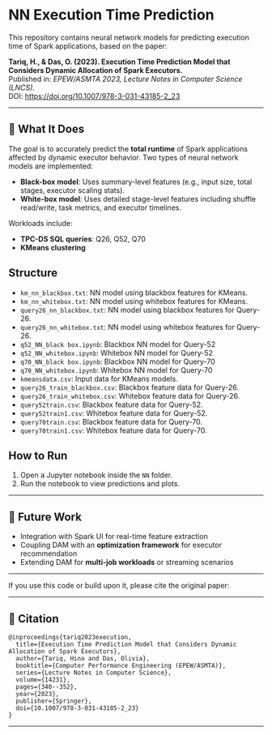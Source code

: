 # NN Execution Time Prediction

This repository contains neural network models for predicting execution time of Spark applications, based on the paper:

**Tariq, H., & Das, O. (2023). Execution Time Prediction Model that Considers Dynamic Allocation of Spark Executors.**  
Published in: *EPEW/ASMTA 2023, Lecture Notes in Computer Science (LNCS)*.  
DOI: https://doi.org/10.1007/978-3-031-43185-2_23

---

## 🧠 What It Does
The goal is to accurately predict the **total runtime** of Spark applications affected by dynamic executor behavior.
Two types of neural network models are implemented:
- **Black-box model**: Uses summary-level features (e.g., input size, total stages, executor scaling stats).
- **White-box model**: Uses detailed stage-level features including shuffle read/write, task metrics, and executor timelines.

Workloads include:

- **TPC-DS SQL queries**: Q26, Q52, Q70
- **KMeans clustering**



## Structure

- `km_nn_blackbox.txt`: NN model using blackbox features for KMeans.
- `km_nn_whitebox.txt`: NN model using whitebox features for KMeans.
- `query26_nn_blackbox.txt`: NN model using blackbox features for Query-26.
- `query26_nn_whitebox.txt`: NN model using whitebox features for Query-26.
- `q52_NN_black box.ipynb`: Blackbox NN model for Query-52
- `q52_NN_whitebox.ipynb`: Whitebox NN model for Query-52
- `q70_NN_black box.ipynb`: Blackbox NN model for Query-70
- `q70_NN_whitebox.ipynb`: Whitebox NN model for Query-70
- `kmeansdata.csv`: Input data for KMeans models.
- `query26_train_blackbox.csv`: Blackbox feature data for Query-26.
- `query26_train_whitebox.csv`: Whitebox feature data for Query-26.
- `query52train.csv`: Blackbox feature data for Query-52.
- `query52train1.csv`: Whitebox feature data for Query-52.
- `query70train.csv`: Blackbox feature data for Query-70.
- `query70train1.csv`: Whitebox feature data for Query-70.


## How to Run

1. Open a Jupyter notebook inside the `NN` folder.
2. Run the notebook to view predictions and plots.

---

## 🔧 Future Work

- Integration with Spark UI for real-time feature extraction
- Coupling DAM with an **optimization framework** for executor recommendation
- Extending DAM for **multi-job workloads** or streaming scenarios

---

If you use this code or build upon it, please cite the original paper:

---

## 📢 Citation

```
@inproceedings{tariq2023execution,
  title={Execution Time Prediction Model that Considers Dynamic Allocation of Spark Executors},
  author={Tariq, Hina and Das, Olivia},
  booktitle={Computer Performance Engineering (EPEW/ASMTA)},
  series={Lecture Notes in Computer Science},
  volume={14231},
  pages={340--352},
  year={2023},
  publisher={Springer},
  doi={10.1007/978-3-031-43185-2_23}
}
```
---



